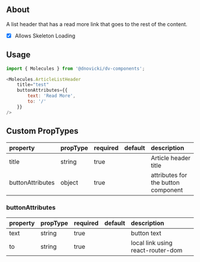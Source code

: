 ## About
A list header that has a read more link that goes to the rest of the content.

- [x] Allows Skeleton Loading

## Usage

```javascript
import { Molecules } from '@dnovicki/dv-components';

<Molecules.ArticleListHeader
	title="test"
	buttonAttributes={{
		text: 'Read More',
		to: '/'
	}}
/>
```

## Custom PropTypes
| property         | propType | required | default | description                         |
|:-----------------|:---------|:---------|:--------|:------------------------------------|
| title            | string   | true     |         | Article header title                |
| buttonAttributes | object   | true     |         | attributes for the button component |

### buttonAttributes
| property | propType | required | default | description                       |
|:---------|:---------|:---------|:--------|:----------------------------------|
| text     | string   | true     |         | button text                       |
| to       | string   | true     |         | local link using react-router-dom |
